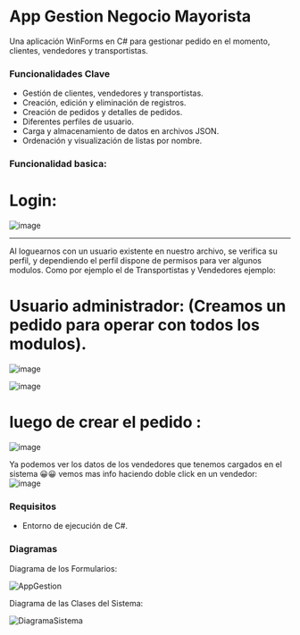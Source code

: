 # App Gestion Negocio Mayorista

Una aplicación WinForms en C# para gestionar pedido en el momento,  clientes, vendedores y transportistas.

### Funcionalidades Clave

- Gestión de clientes, vendedores y transportistas.
- Creación, edición y eliminación de registros.
- Creación de pedidos y detalles de pedidos.
- Diferentes perfiles de usuario.
- Carga y almacenamiento de datos en archivos JSON.
- Ordenación y visualización de listas por nombre.


### Funcionalidad basica:
# Login: 
![image](https://github.com/lucas22-f/Figueroa.Lucas1ParcialPrograLabo2/assets/71677198/a5dfa9bb-4888-475e-bbb2-a7f78d0fb9be)

---
Al loguearnos con un usuario existente en nuestro archivo, se verifica su perfil, y dependiendo el perfil dispone de permisos para ver algunos modulos.
Como por ejemplo el de Transportistas y Vendedores ejemplo:

# Usuario administrador: (Creamos un pedido para operar con todos los modulos).
![image](https://github.com/lucas22-f/Figueroa.Lucas1ParcialPrograLabo2/assets/71677198/9c6c8fa5-d85c-4615-9007-cda92c747287)

![image](https://github.com/lucas22-f/Figueroa.Lucas1ParcialPrograLabo2/assets/71677198/0f65cc34-4d76-41b6-9683-4f102cf5c567)

# luego de crear el pedido : 

![image](https://github.com/lucas22-f/Figueroa.Lucas1ParcialPrograLabo2/assets/71677198/3c61eee3-18e4-497e-9722-b0c95a05935c)

Ya podemos ver los datos de los vendedores que tenemos cargados en el sistema 😀😀
vemos mas info haciendo doble click en un vendedor:
![image](https://github.com/lucas22-f/Figueroa.Lucas1ParcialPrograLabo2/assets/71677198/f8bbeea8-6e61-4010-8b24-dea7f0e76ede)








### Requisitos 

- Entorno de ejecución de C#.


### Diagramas

Diagrama de los Formularios: 

![AppGestion](https://github.com/lucas22-f/Figueroa.Lucas1ParcialPrograLabo2/assets/71677198/5357f077-4134-4a7c-b707-49e7c82322e5)


Diagrama de las Clases del Sistema:

![DiagramaSistema](https://github.com/lucas22-f/Figueroa.Lucas1ParcialPrograLabo2/assets/71677198/f3e9d810-22c0-45e8-9259-36a0dc9fd685)


